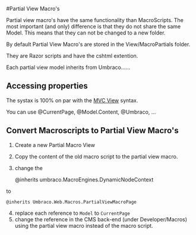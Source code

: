 #Partial View Macro's

Partial view macro's have the same functionality than  MacroScripts.  The most important (and only) difference is that they do not share the same Model.  This means that they can not be changed to a new folder.

By default Partial View Macro's are stored in the View/MacroPartials folder.  

They are Razor scripts and have the cshtml extention.

Each partial view model inherits from 
Umbraco......


## Accessing properties
The systax is 100% on par with the [MVC View](../../Mvc/views.md) syntax.

You can use @CurrentPage, @Model.Content, @Umbraco, ...

## Convert Macroscripts to Partial View Macro's
1. Create a new Partial Macro View
2. Copy the content of the old macro script to the partial view macro.
3. change the 

    @inherits umbraco.MacroEngines.DynamicNodeContext

 to

    @inherits Umbraco.Web.Macros.PartialViewMacroPage

4. replace each reference to `Model` to `CurrentPage`
5. change the reference in the CMS back-end (under Developer/Macros) using the partial view macro instead of the macro script.